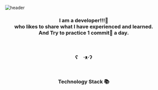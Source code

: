 ![header](https://capsule-render.vercel.app/api?type=waving&color=2A5486&height=200&section=header&text=2021%20Junesker&animation=fadeIn&fontColor=fff&fontSize=40&desc=nice%20to%20meet%20you!&descSize=20)

<h3 align="center">I am a developer!!!👋<br/>who likes to share what I have experienced and learned.<br/>And Try to practice 1 commit🌱 a day.</h3>
<br/>
<h3 align="center">ʕ　·ᴥ·ʔ</h3>
<br/>
<h3 align="center">Technology Stack 📚</h3>
<!---
<p align="center">
  <img src="https://img.shields.io/badge/-PYHTON-blue"/>&nbsp
  <img src="https://img.shields.io/badge/-JAVA-orange"/>&nbsp
  <img src="https://img.shields.io/badge/-JAVASCRIPT-yellow"/>&nbsp
  <img src="https://img.shields.io/badge/-MySQL-navy"/>
  <br>
  <img src="https://img.shields.io/badge/-Django-blue"/>&nbsp
  <img src="https://img.shields.io/badge/-Flask-blue"/>&nbsp
  <img src="https://img.shields.io/badge/-SpringBoot-orange"/>&nbsp
  <img src="https://img.shields.io/badge/-Nodejs-yellow"/>
  <img src="https://img.shields.io/badge/-Vuejs-yellow"/>
  <br>
  <img src="https://img.shields.io/badge/-AWS-black"/>&nbsp
  <img src="https://img.shields.io/badge/-Git-black"/>&nbsp
</p>

<h3 align="center">•••</h3>

<p align="center">
  <a href="https://velog.io/@new_wisdom"><img src="https://img.shields.io/badge/Tech%20Blog-11B48A?style=flat-square&logo=Vimeo&logoColor=white&link=https://velog.io/@new_wisdom"/></a>&nbsp
  <a href="mailto:wlgp2500@gmail.com"><img src="https://img.shields.io/badge/Gmail-d14836?style=flat-square&logo=Gmail&logoColor=white&link=mailto:wlgp2500@gmail.com"/></a>
  
</p>

![footer](https://capsule-render.vercel.app/api?type=slice&color=EFDC05&height=100&section=footer)















- 👋 Hi, I’m @JoeHyoenjune
- 👀 I’m interested in ...
- 🌱 I’m currently learning ...
- 💞️ I’m looking to collaborate on ...
- 📫 How to reach me ...


JoeHyoenjune/JoeHyoenjune is a ✨ special ✨ repository because its `README.md` (this file) appears on your GitHub profile.
You can click the Preview link to take a look at your changes.
--->
